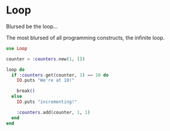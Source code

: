 # Loop

Blursed be the loop...

The most blursed of all programming constructs, the infinite loop.

```elixir
use Loop

counter = :counters.new(1, [])

loop do
  if :counters.get(counter, 1) == 10 do
    IO.puts "We're at 10!"

    break()
  else
    IO.puts "incrementing!"

    :counters.add(counter, 1, 1)
  end
end
```
